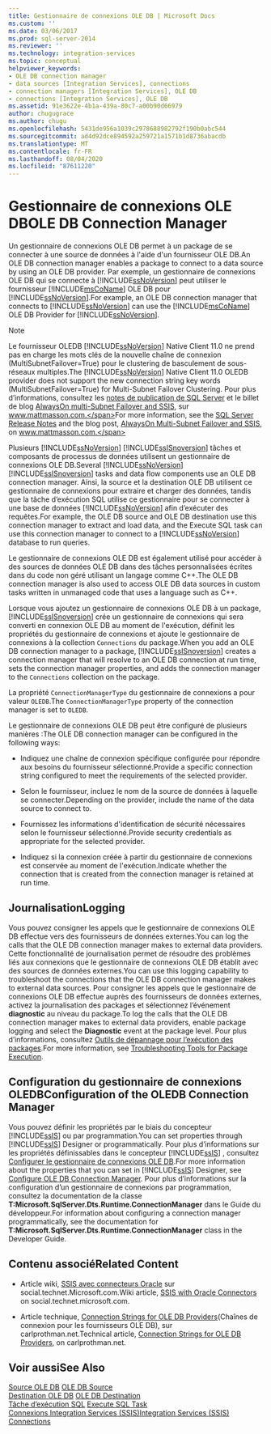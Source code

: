 ```yaml
---
title: Gestionnaire de connexions OLE DB | Microsoft Docs
ms.custom: ''
ms.date: 03/06/2017
ms.prod: sql-server-2014
ms.reviewer: ''
ms.technology: integration-services
ms.topic: conceptual
helpviewer_keywords:
- OLE DB connection manager
- data sources [Integration Services], connections
- connection managers [Integration Services], OLE DB
- connections [Integration Services], OLE DB
ms.assetid: 91e3622e-4b1a-439a-80c7-a00b90d66979
author: chugugrace
ms.author: chugu
ms.openlocfilehash: 5431de956a1039c2978688982792f190b0abc544
ms.sourcegitcommit: ad4d92dce894592a259721a1571b1d8736abacdb
ms.translationtype: MT
ms.contentlocale: fr-FR
ms.lasthandoff: 08/04/2020
ms.locfileid: "87611220"
---
```

# <a name="ole-db-connection-manager"></a><span data-ttu-id="7d4bd-102">Gestionnaire de connexions OLE DB</span><span class="sxs-lookup"><span data-stu-id="7d4bd-102">OLE DB Connection Manager</span></span>
  <span data-ttu-id="7d4bd-103">Un gestionnaire de connexions OLE DB permet à un package de se connecter à une source de données à l'aide d'un fournisseur OLE DB.</span><span class="sxs-lookup"><span data-stu-id="7d4bd-103">An OLE DB connection manager enables a package to connect to a data source by using an OLE DB provider.</span></span> <span data-ttu-id="7d4bd-104">Par exemple, un gestionnaire de connexions OLE DB qui se connecte à [!INCLUDE[ssNoVersion](../../includes/ssnoversion-md.md)] peut utiliser le fournisseur [!INCLUDE[msCoName](../../includes/msconame-md.md)] OLE DB pour [!INCLUDE[ssNoVersion](../../includes/ssnoversion-md.md)].</span><span class="sxs-lookup"><span data-stu-id="7d4bd-104">For example, an OLE DB connection manager that connects to [!INCLUDE[ssNoVersion](../../includes/ssnoversion-md.md)] can use the [!INCLUDE[msCoName](../../includes/msconame-md.md)] OLE DB Provider for [!INCLUDE[ssNoVersion](../../includes/ssnoversion-md.md)].</span></span>  
  
> [!NOTE]
>  <span data-ttu-id="7d4bd-105">Le fournisseur OLEDB [!INCLUDE[ssNoVersion](../../includes/ssnoversion-md.md)] Native Client 11.0 ne prend pas en charge les mots clés de la nouvelle chaîne de connexion (MultiSubnetFailover=True) pour le clustering de basculement de sous-réseaux multiples.</span><span class="sxs-lookup"><span data-stu-id="7d4bd-105">The [!INCLUDE[ssNoVersion](../../includes/ssnoversion-md.md)] Native Client 11.0 OLEDB provider does not support the new connection string key words (MultiSubnetFailover=True) for Multi-Subnet Failover Clustering.</span></span> <span data-ttu-id="7d4bd-106">Pour plus d’informations, consultez les [notes de publication de SQL Server](https://go.microsoft.com/fwlink/?LinkId=247824) et le billet de blog [AlwaysOn multi-Subnet Failover and SSIS](https://www.mattmasson.com/2012/03/alwayson-multi-subnet-failover-and-ssis/), sur www.mattmasson.com.</span><span class="sxs-lookup"><span data-stu-id="7d4bd-106">For more information, see the [SQL Server Release  Notes](https://go.microsoft.com/fwlink/?LinkId=247824) and the blog post, [AlwaysOn Multi-Subnet Failover and SSIS](https://www.mattmasson.com/2012/03/alwayson-multi-subnet-failover-and-ssis/), on www.mattmasson.com.</span></span>  
  
 <span data-ttu-id="7d4bd-107">Plusieurs [!INCLUDE[ssNoVersion](../../includes/ssnoversion-md.md)] [!INCLUDE[ssISnoversion](../../includes/ssisnoversion-md.md)] tâches et composants de processus de données utilisent un gestionnaire de connexions OLE DB.</span><span class="sxs-lookup"><span data-stu-id="7d4bd-107">Several [!INCLUDE[ssNoVersion](../../includes/ssnoversion-md.md)] [!INCLUDE[ssISnoversion](../../includes/ssisnoversion-md.md)] tasks and data flow components use an OLE DB connection manager.</span></span> <span data-ttu-id="7d4bd-108">Ainsi, la source et la destination OLE DB utilisent ce gestionnaire de connexions pour extraire et charger des données, tandis que la tâche d’exécution SQL utilise ce gestionnaire pour se connecter à une base de données [!INCLUDE[ssNoVersion](../../includes/ssnoversion-md.md)] afin d’exécuter des requêtes.</span><span class="sxs-lookup"><span data-stu-id="7d4bd-108">For example, the OLE DB source and OLE DB destination use this connection manager to extract and load data, and the Execute SQL task can use this connection manager to connect to a [!INCLUDE[ssNoVersion](../../includes/ssnoversion-md.md)] database to run queries.</span></span>  
  
 <span data-ttu-id="7d4bd-109">Le gestionnaire de connexions OLE DB est également utilisé pour accéder à des sources de données OLE DB dans des tâches personnalisées écrites dans du code non géré utilisant un langage comme C++.</span><span class="sxs-lookup"><span data-stu-id="7d4bd-109">The OLE DB connection manager is also used to access OLE DB data sources in custom tasks written in unmanaged code that uses a language such as C++.</span></span>  
  
 <span data-ttu-id="7d4bd-110">Lorsque vous ajoutez un gestionnaire de connexions OLE DB à un package, [!INCLUDE[ssISnoversion](../../includes/ssisnoversion-md.md)] crée un gestionnaire de connexions qui sera converti en connexion OLE DB au moment de l'exécution, définit les propriétés du gestionnaire de connexions et ajoute le gestionnaire de connexions à la collection `Connections` du package.</span><span class="sxs-lookup"><span data-stu-id="7d4bd-110">When you add an OLE DB connection manager to a package, [!INCLUDE[ssISnoversion](../../includes/ssisnoversion-md.md)] creates a connection manager that will resolve to an OLE DB connection at run time, sets the connection manager properties, and adds the connection manager to the `Connections` collection on the package.</span></span>  
  
 <span data-ttu-id="7d4bd-111">La propriété `ConnectionManagerType` du gestionnaire de connexions a pour valeur `OLEDB`.</span><span class="sxs-lookup"><span data-stu-id="7d4bd-111">The `ConnectionManagerType` property of the connection manager is set to `OLEDB`.</span></span>  
  
 <span data-ttu-id="7d4bd-112">Le gestionnaire de connexions OLE DB peut être configuré de plusieurs manières :</span><span class="sxs-lookup"><span data-stu-id="7d4bd-112">The OLE DB connection manager can be configured in the following ways:</span></span>  
  
-   <span data-ttu-id="7d4bd-113">Indiquez une chaîne de connexion spécifique configurée pour répondre aux besoins du fournisseur sélectionné.</span><span class="sxs-lookup"><span data-stu-id="7d4bd-113">Provide a specific connection string configured to meet the requirements of the selected provider.</span></span>  
  
-   <span data-ttu-id="7d4bd-114">Selon le fournisseur, incluez le nom de la source de données à laquelle se connecter.</span><span class="sxs-lookup"><span data-stu-id="7d4bd-114">Depending on the provider, include the name of the data source to connect to.</span></span>  
  
-   <span data-ttu-id="7d4bd-115">Fournissez les informations d'identification de sécurité nécessaires selon le fournisseur sélectionné.</span><span class="sxs-lookup"><span data-stu-id="7d4bd-115">Provide security credentials as appropriate for the selected provider.</span></span>  
  
-   <span data-ttu-id="7d4bd-116">Indiquez si la connexion créée à partir du gestionnaire de connexions est conservée au moment de l'exécution.</span><span class="sxs-lookup"><span data-stu-id="7d4bd-116">Indicate whether the connection that is created from the connection manager is retained at run time.</span></span>  
  
## <a name="logging"></a><span data-ttu-id="7d4bd-117">Journalisation</span><span class="sxs-lookup"><span data-stu-id="7d4bd-117">Logging</span></span>  
 <span data-ttu-id="7d4bd-118">Vous pouvez consigner les appels que le gestionnaire de connexions OLE DB effectue vers des fournisseurs de données externes.</span><span class="sxs-lookup"><span data-stu-id="7d4bd-118">You can log the calls that the OLE DB connection manager makes to external data providers.</span></span> <span data-ttu-id="7d4bd-119">Cette fonctionnalité de journalisation permet de résoudre des problèmes liés aux connexions que le gestionnaire de connexions OLE DB établit avec des sources de données externes.</span><span class="sxs-lookup"><span data-stu-id="7d4bd-119">You can use this logging capability to troubleshoot the connections that the OLE DB connection manager makes to external data sources.</span></span> <span data-ttu-id="7d4bd-120">Pour consigner les appels que le gestionnaire de connexions OLE DB effectue auprès des fournisseurs de données externes, activez la journalisation des packages et sélectionnez l’événement **diagnostic** au niveau du package.</span><span class="sxs-lookup"><span data-stu-id="7d4bd-120">To log the calls that the OLE DB connection manager makes to external data providers, enable package logging and select the **Diagnostic** event at the package level.</span></span> <span data-ttu-id="7d4bd-121">Pour plus d’informations, consultez [Outils de dépannage pour l’exécution des packages](../troubleshooting/troubleshooting-tools-for-package-execution.md).</span><span class="sxs-lookup"><span data-stu-id="7d4bd-121">For more information, see [Troubleshooting Tools for Package Execution](../troubleshooting/troubleshooting-tools-for-package-execution.md).</span></span>  
  
## <a name="configuration-of-the-oledb-connection-manager"></a><span data-ttu-id="7d4bd-122">Configuration du gestionnaire de connexions OLEDB</span><span class="sxs-lookup"><span data-stu-id="7d4bd-122">Configuration of the OLEDB Connection Manager</span></span>  
 <span data-ttu-id="7d4bd-123">Vous pouvez définir les propriétés par le biais du concepteur [!INCLUDE[ssIS](../../includes/ssis-md.md)] ou par programmation.</span><span class="sxs-lookup"><span data-stu-id="7d4bd-123">You can set properties through [!INCLUDE[ssIS](../../includes/ssis-md.md)] Designer or programmatically.</span></span> <span data-ttu-id="7d4bd-124">Pour plus d’informations sur les propriétés définissables dans le concepteur [!INCLUDE[ssIS](../../includes/ssis-md.md)] , consultez [Configurer le gestionnaire de connexions OLE DB](../configure-ole-db-connection-manager.md).</span><span class="sxs-lookup"><span data-stu-id="7d4bd-124">For more information about the properties that you can set in [!INCLUDE[ssIS](../../includes/ssis-md.md)] Designer, see [Configure OLE DB Connection Manager](../configure-ole-db-connection-manager.md).</span></span> <span data-ttu-id="7d4bd-125">Pour plus d’informations sur la configuration d’un gestionnaire de connexions par programmation, consultez la documentation de la classe **T:Microsoft.SqlServer.Dts.Runtime.ConnectionManager** dans le Guide du développeur.</span><span class="sxs-lookup"><span data-stu-id="7d4bd-125">For information about configuring a connection manager programmatically, see the documentation for **T:Microsoft.SqlServer.Dts.Runtime.ConnectionManager** class in the Developer Guide.</span></span>  
  
## <a name="related-content"></a><span data-ttu-id="7d4bd-126">Contenu associé</span><span class="sxs-lookup"><span data-stu-id="7d4bd-126">Related Content</span></span>  
  
-   <span data-ttu-id="7d4bd-127">Article wiki, [SSIS avec connecteurs Oracle](https://go.microsoft.com/fwlink/?LinkId=220670) sur social.technet.Microsoft.com.</span><span class="sxs-lookup"><span data-stu-id="7d4bd-127">Wiki article, [SSIS with Oracle Connectors](https://go.microsoft.com/fwlink/?LinkId=220670) on social.technet.microsoft.com.</span></span>  
  
-   <span data-ttu-id="7d4bd-128">Article technique, [Connection Strings for OLE DB Providers](https://go.microsoft.com/fwlink/?LinkId=220744)(Chaînes de connexion pour les fournisseurs OLE DB), sur carlprothman.net.</span><span class="sxs-lookup"><span data-stu-id="7d4bd-128">Technical article, [Connection Strings for OLE DB Providers](https://go.microsoft.com/fwlink/?LinkId=220744), on carlprothman.net.</span></span>  
  
## <a name="see-also"></a><span data-ttu-id="7d4bd-129">Voir aussi</span><span class="sxs-lookup"><span data-stu-id="7d4bd-129">See Also</span></span>  
 <span data-ttu-id="7d4bd-130">[Source OLE DB](../data-flow/ole-db-source.md) </span><span class="sxs-lookup"><span data-stu-id="7d4bd-130">[OLE DB Source](../data-flow/ole-db-source.md) </span></span>  
 <span data-ttu-id="7d4bd-131">[Destination OLE DB](../data-flow/ole-db-destination.md) </span><span class="sxs-lookup"><span data-stu-id="7d4bd-131">[OLE DB Destination](../data-flow/ole-db-destination.md) </span></span>  
 <span data-ttu-id="7d4bd-132">[Tâche d’exécution SQL](../control-flow/execute-sql-task.md) </span><span class="sxs-lookup"><span data-stu-id="7d4bd-132">[Execute SQL Task](../control-flow/execute-sql-task.md) </span></span>  
 [<span data-ttu-id="7d4bd-133">Connexions Integration Services &#40;SSIS&#41;</span><span class="sxs-lookup"><span data-stu-id="7d4bd-133">Integration Services &#40;SSIS&#41; Connections</span></span>](integration-services-ssis-connections.md)  
  
  
